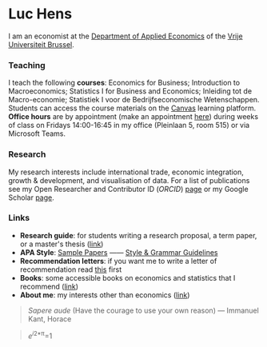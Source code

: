 # Luc Hens

I am an economist at the [Department of Applied Economics](https://www.vub.be/en/research/applied-economics#applied-economics) of the [Vrije Universiteit Brussel](http://www.vub.ac.be).
<!-- [Department of Applied Economics](http://research.vub.ac.be/applied-economics) -->

### Teaching
I teach the following **courses**: Economics for Business; Introduction to Macroeconomics; Statistics I for Business and Economics; Inleiding tot de Macro-economie; Statistiek I voor de Bedrijfseconomische Wetenschappen. Students can access the course materials on the [Canvas](https://canvas.vub.be/) learning platform. **Office hours** are by appointment (make an appointment [here](https://calendly.com/luc-hens/)) during weeks of class on Fridays 14:00-16:45 in my office (Pleinlaan 5, room 515) or via Microsoft Teams. 
        
### Research
My research interests include international trade, economic integration, growth &amp; development, and visualisation of data. For a list of publications see my Open Researcher and Contributor ID (*ORCID*) [page](https://orcid.org/0000-0003-4881-9317) or my Google Scholar [page](https://scholar.google.com/citations?user=x_S_UmwAAAAJ&hl=en).

### Links
* **Research guide**: for students writing a research proposal, a term paper, or a master's thesis ([link](guide.html))
* **APA Style**:  [Sample Papers](https://apastyle.apa.org/style-grammar-guidelines/paper-format/sample-papers)  &mdash;&mdash; [Style &amp; Grammar Guidelines](https://apastyle.apa.org/style-grammar-guidelines)
* **Recommendation letters**: if you want me to write a letter of recommendation read [this](recommendation.html) first 
* **Books**: some accessible books on economics and statistics that I recommend  ([link](book-recommendations.html))
* **About me**: my interests other than economics ([link](about-me.html))

> *Sapere aude* (Have the courage to use your own reason) &mdash; Immanuel Kant,  Horace

> *e*<sup>*i*2*&#960;</sup>=1
